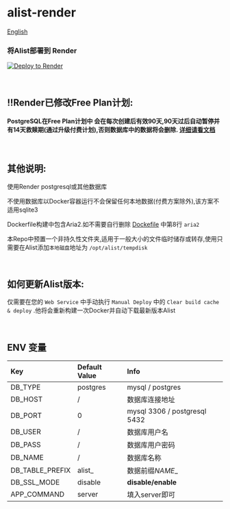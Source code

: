 # alist-render
[English](./README.md)
### 将Alist部署到 Render
[![Deploy to Render](https://render.com/images/deploy-to-render-button.svg)](https://render.com/deploy)

<br>

## !!Render已修改Free Plan计划:
#### PostgreSQL在Free Plan计划中 会在每次创建后有效90天,90天过后自动暂停并有14天救赎期(通过升级付费计划),否则数据库中的数据将会删除. [详细请看文档](https://render.com/docs/free#free-postgresql-databases)

<br>

## 其他说明:
使用Render postgresql或其他数据库

不使用数据库以Docker容器运行不会保留任何本地数据(付费方案除外),该方案不适用sqlite3

Dockerfile构建中包含Aria2.如不需要自行删除 [Dockefile](https://github.com/NicoChiGu/alist-render/blob/main/Dockerfile) 中第8行 `aria2`

本Repo中预置一个非持久性文件夹,适用于一般大小的文件临时储存或转存,使用只需要在Alist添加`本地磁盘`地址为 `/opt/alist/tempdisk`

<br>

## 如何更新Alist版本:
仅需要在您的 `Web Service` 中手动执行 `Manual Deploy` 中的 `Clear build cache & deploy` .他将会重新构建一次Docker并自动下载最新版本Alist

<br>

## ENV 变量
| Key | Default Value | Info |
|:---------|:---------|:---------|
| DB_TYPE | postgres | mysql / postgres |
| DB_HOST | / | 数据库连接地址 |
| DB_PORT | 0 | mysql 3306 / postgresql 5432 |
| DB_USER | / | 数据库用户名 |
| DB_PASS | / | 数据库用户密码 |
| DB_NAME | / | 数据库名称 |
| DB_TABLE_PREFIX | alist_ | 数据前缀*NAME*_ |
| DB_SSL_MODE | disable | **disable/enable** |
| APP_COMMAND | server | 填入server即可 |
